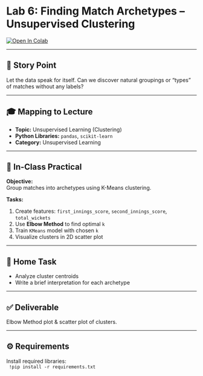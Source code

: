 # Lab 6: Finding Match Archetypes – Unsupervised Clustering

[![Open In Colab](https://colab.research.google.com/assets/colab-badge.svg)](
https://colab.research.google.com/drive/1zwkMYuUXq-Hinr8cXkCQUWWPzk5EVW4-?usp=sharing)

---

## 📖 Story Point  
Let the data speak for itself. Can we discover natural groupings or “types” of matches without any labels?  

---

## 🎓 Mapping to Lecture  
- **Topic:** Unsupervised Learning (Clustering)  
- **Python Libraries:** `pandas`, `scikit-learn`  
- **Category:** Unsupervised Learning  

---

## 🧪 In-Class Practical  

**Objective:**  
Group matches into archetypes using K-Means clustering.  

**Tasks:**  
1. Create features: `first_innings_score`, `second_innings_score`, `total_wickets`  
2. Use **Elbow Method** to find optimal `k`  
3. Train `KMeans` model with chosen `k`  
4. Visualize clusters in 2D scatter plot  

---

## 🏡 Home Task  
- Analyze cluster centroids  
- Write a brief interpretation for each archetype  

---

## ✅ Deliverable  
Elbow Method plot & scatter plot of clusters.  

---

## ⚙ Requirements  
Install required libraries:  
` !pip install -r requirements.txt`
